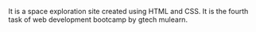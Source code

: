 It is a space exploration site created using HTML and CSS. It is the fourth task of web development bootcamp by gtech mulearn.
